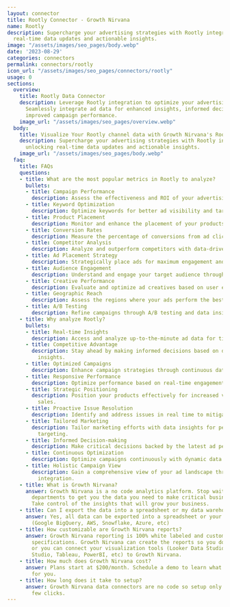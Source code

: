 ```yaml
---
layout: connector
title: Rootly Connector - Growth Nirvana
name: Rootly
description: Supercharge your advertising strategies with Rootly integration, unlocking
  real-time data updates and actionable insights.
image: "/assets/images/seo_pages/body.webp"
date: '2023-08-29'
categories: connectors
permalink: connectors/rootly
icon_url: "/assets/images/seo_pages/connectors/rootly"
usage: 0
sections:
  overview:
    title: Rootly Data Connector
    description: Leverage Rootly integration to optimize your advertising campaigns.
      Seamlessly integrate ad data for enhanced insights, informed decisions, and
      improved campaign performance.
    image_url: "/assets/images/seo_pages/overview.webp"
  body:
    title: Visualize Your Rootly channel data with Growth Nirvana's Rootly Connector
    description: Supercharge your advertising strategies with Rootly integration,
      unlocking real-time data updates and actionable insights.
    image_url: "/assets/images/seo_pages/body.webp"
  faq:
    title: FAQs
    questions:
    - title: What are the most popular metrics in Rootly to analyze?
      bullets:
      - title: Campaign Performance
        description: Assess the effectiveness and ROI of your advertising campaigns.
      - title: Keyword Optimization
        description: Optimize keywords for better ad visibility and targeting.
      - title: Product Placement
        description: Monitor and enhance the placement of your products.
      - title: Conversion Rates
        description: Measure the percentage of conversions from ad clicks.
      - title: Competitor Analysis
        description: Analyze and outperform competitors with data-driven insights.
      - title: Ad Placement Strategy
        description: Strategically place ads for maximum engagement and reach.
      - title: Audience Engagement
        description: Understand and engage your target audience through ad interactions.
      - title: Creative Performance
        description: Evaluate and optimize ad creatives based on user engagement.
      - title: Geographic Reach
        description: Assess the regions where your ads perform the best.
      - title: A/B Testing
        description: Refine campaigns through A/B testing and data insights.
    - title: Why analyze Rootly?
      bullets:
      - title: Real-time Insights
        description: Access and analyze up-to-the-minute ad data for timely actions.
      - title: Competitive Advantage
        description: Stay ahead by making informed decisions based on data-driven
          insights.
      - title: Optimized Campaigns
        description: Enhance campaign strategies through continuous data updates.
      - title: Responsive Performance
        description: Optimize performance based on real-time engagement metrics.
      - title: Strategic Positioning
        description: Position your products effectively for increased visibility and
          sales.
      - title: Proactive Issue Resolution
        description: Identify and address issues in real time to mitigate risks.
      - title: Tailored Marketing
        description: Tailor marketing efforts with data insights for personalized
          targeting.
      - title: Informed Decision-making
        description: Make critical decisions backed by the latest ad performance data.
      - title: Continuous Optimization
        description: Optimize campaigns continuously with dynamic data updates.
      - title: Holistic Campaign View
        description: Gain a comprehensive view of your ad landscape through real-time
          integration.
    - title: What is Growth Nirvana?
      answer: Growth Nirvana is a no code analytics platform. Stop waiting for other
        departments to get you the data you need to make critical business decisions.
        Take control of the insights that will grow your business.
    - title: Can I export the data into a spreadsheet or my data warehouse?
      answer: Yes, all data can be exported into a spreadsheet or your data warehouse
        (Google BigQuery, AWS, Snowflake, Azure, etc)
    - title: How customizable are Growth Nirvana reports?
      answer: Growth Nirvana reporting is 100% white labeled and customized to your
        specifications. Growth Nirvana can create the reports so you don’t have to
        or you can connect your visualization tools (Looker Data Studio/Google Data
        Studio, Tableau, PowerBI, etc) to Growth Nirvana.
    - title: How much does Growth Nirvana cost?
      answer: Plans start at $200/month. Schedule a demo to learn what plan is best
        for you.
    - title: How long does it take to setup?
      answer: Growth Nirvana data connectors are no code so setup only requires a
        few clicks.
---
```


